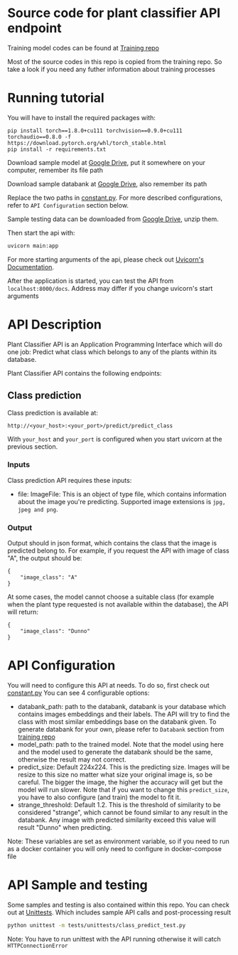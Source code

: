 # Source code for plant classifier API endpoint

Training model codes can be found at [Training repo](https://github.com/BuiKhoi/large_scale_plant_classifier)

Most of the source codes in this repo is copied from the training repo. So take a look if you need any futher information about training processes


# Running tutorial
You will have to install the required packages with:
```
pip install torch==1.8.0+cu111 torchvision==0.9.0+cu111 torchaudio==0.8.0 -f https://download.pytorch.org/whl/torch_stable.html
pip install -r requirements.txt
```

Download sample model at [Google Drive](https://drive.google.com/file/d/1yYY7QoCSTkJvsJrsCHR7sUwrBRzv6-lO/view?usp=sharing), put it somewhere on your computer, remember its file path

Download sample databank at [Google Drive](https://drive.google.com/file/d/1-5IwFMy8Y3tT3-0ZfTRrXTd-pBS8RSSu/view?usp=sharing), also remember its path

Replace the two paths in [constant.py](utils/constants.py). For more described configurations, refer to 
`API Configuration` section below.

Sample testing data can be downloaded from [Google Drive](https://drive.google.com/file/d/16yM6-4KlMpiGeH4G_iXluZ4FRR3PPulB/view?usp=sharing), unzip them.

Then start the api with:
```bash
uvicorn main:app
```

For more starting arguments of the api, please check out [Uvicorn's Documentation](https://www.uvicorn.org/).

After the application is started, you can test the API from `localhost:8000/docs`. Address may differ if you change uvicorn's start arguments


# API Description
Plant Classifier API is an Application Programming Interface which will do one job: Predict what class which belongs to any of the plants within its database.

Plant Classifier API contains the following endpoints:

## Class prediction
Class prediction is available at:
```
http://<your_host>:<your_port>/predict/predict_class
```
With `your_host` and `your_port` is configured when you start uvicorn at the previous section.
### Inputs
Class prediction API requires these inputs:
* file: ImageFile: This is an object of type file, which contains information about the image you're predicting.
Supported image extensions is `jpg, jpeg and png`.

### Output
Output should in json format, which contains the class that the image is predicted belong to. For example, if you
request the API with image of class "A", the output should be:
```
{
    "image_class": "A"
}
```

At some cases, the model cannot choose a suitable class (for example when the plant type requested
is not available within the database), the API will return:
```
{
    "image_class": "Dunno"
}
```

# API Configuration
You will need to configure this API at needs. To do so, first check out [constant.py](utils/constants.py)
You can see 4 configurable options:
* databank_path: path to the databank, databank is your database which contains images embeddings
and their labels. The API will try to find the class with most similar embeddings base on the databank given.
To generate databank for your own, please refer to `Databank` section from [training repo](https://github.com/BuiKhoi/large_scale_plant_classifier) 
* model_path: path to the trained model. Note that the model using here and the model used to generate the databank
should be the same, otherwise the result may not correct.
* predict_size: Default 224x224. This is the predicting size. Images will be resize to this size no matter 
what size your original image is, so be careful. The bigger the image, the higher the accuracy will get but
the model will run slower. Note that if you want to change this `predict_size`, you have to also configure (and train)
the model to fit it.
* strange_threshold: Default 1.2. This is the threshold of similarity to be considered "strange", which cannot
be found similar to any result in the databank. Any image with predicted similarity exceed this value will result "Dunno" when predicting.

Note: These variables are set as environment variable, so if you need to run as a docker container you will
only need to configure in docker-compose file

# API Sample and testing
Some samples and testing is also contained within this repo. You can check out at [Unittests](). Which
includes sample API calls and post-processing result
```bash
python unittest -m tests/unittests/class_predict_test.py
```
Note: You have to run unittest with the API running otherwise it will catch `HTTPConnectionError`